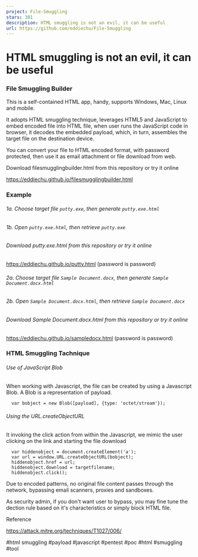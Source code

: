 ```yaml
---
project: File-Smuggling
stars: 381
description: HTML smuggling is not an evil, it can be useful
url: https://github.com/eddiechu/File-Smuggling
---
```


HTML smuggling is not an evil, it can be useful
===============================================

### File Smuggling Builder

This is a self-contained HTML app, handy, supports Windows, Mac, Linux and mobile.

It adopts HTML smuggling technique, leverages HTML5 and JavaScript to embed encoded file into HTML file, when user runs the JavaScript code in browser, it decodes the embedded payload, which, in turn, assembles the target file on the destination device.

You can convert your file to HTML encoded format, with password protected, then use it as email attachment or file download from web.

Download filesmugglingbuilder.html from this repository or try it online

https://eddiechu.github.io/filesmugglingbuilder.html

### Example

###### 1a. Choose target file `putty.exe`, then generate `putty.exe.html`

###### 1b. Open `putty.exe.html`, then retrieve `putty.exe`

###### Download putty.exe.html from this repository or try it online

https://eddiechu.github.io/putty.html (password is password)

###### 2a. Choose target file `Sample Document.docx`, then generate `Sample Document.docx.html`

###### 2b. Open `Sample Document.docx.html`, then retrieve `Sample Document.docx`

###### Download Sample Document.docx.html from this repository or try it online

https://eddiechu.github.io/sampledocx.html (password is password)

### HTML Smuggling Tachnique

###### Use of JavaScript Blob

When working with Javascript, the file can be created by using a Javascript Blob. A Blob is a representation of payload.

```
  var bobject = new Blob([payload], {type: 'octet/stream'});
```

###### Using the URL.createObjectURL

It invoking the click action from within the Javascript, we mimic the user clicking on the link and starting the file download

```
  var hiddenobject = document.createElement('a');
  var url = window.URL.createObjectURL(bobject);
  hiddenobject.href = url;
  hiddenobject.download = targetfilename;
  hiddenobject.click();
```

Due to encoded patterns, no original file content passes through the network, bypassing email scanners, proxies and sandboxes.

As security admin, if you don't want user to bypass, you may fine tune the dection rule based on it's characteristics or simply block HTML file.

Reference

https://attack.mitre.org/techniques/T1027/006/

#html smuggling #payload #javascript #pentest #poc #html #smuggling #tool
